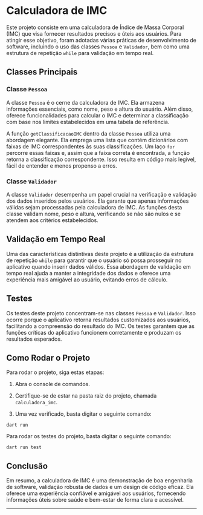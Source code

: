 # Calculadora de IMC

Este projeto consiste em uma calculadora de Índice de Massa Corporal (IMC) que visa fornecer resultados precisos e úteis aos usuários. Para atingir esse objetivo, foram adotadas várias práticas de desenvolvimento de software, incluindo o uso das classes `Pessoa` e `Validador`, bem como uma estrutura de repetição `while` para validação em tempo real.

## Classes Principais

### Classe `Pessoa`

A classe `Pessoa` é o cerne da calculadora de IMC. Ela armazena informações essenciais, como nome, peso e altura do usuário. Além disso, oferece funcionalidades para calcular o IMC e determinar a classificação com base nos limites estabelecidos em uma tabela de referência.

A função `getClassificacaoIMC` dentro da classe `Pessoa` utiliza uma abordagem elegante. Ela emprega uma lista que contém dicionários com faixas de IMC correspondentes às suas classificações. Um laço `for` percorre essas faixas e, assim que a faixa correta é encontrada, a função retorna a classificação correspondente. Isso resulta em código mais legível, fácil de entender e menos propenso a erros.

### Classe `Validador`

A classe `Validador` desempenha um papel crucial na verificação e validação dos dados inseridos pelos usuários. Ela garante que apenas informações válidas sejam processadas pela calculadora de IMC. As funções desta classe validam nome, peso e altura, verificando se não são nulos e se atendem aos critérios estabelecidos.

## Validação em Tempo Real

Uma das características distintivas deste projeto é a utilização da estrutura de repetição `while` para garantir que o usuário só possa prosseguir no aplicativo quando inserir dados válidos. Essa abordagem de validação em tempo real ajuda a manter a integridade dos dados e oferece uma experiência mais amigável ao usuário, evitando erros de cálculo.

## Testes

Os testes deste projeto concentram-se nas classes `Pessoa` e `Validador`. Isso ocorre porque o aplicativo retorna resultados customizados aos usuários, facilitando a compreensão do resultado do IMC. Os testes garantem que as funções críticas do aplicativo funcionem corretamente e produzam os resultados esperados.

## Como Rodar o Projeto

Para rodar o projeto, siga estas etapas:

1. Abra o console de comandos.

2. Certifique-se de estar na pasta raiz do projeto, chamada `calculadora_imc`.

3. Uma vez verificado, basta digitar o seguinte comando:

```shell
dart run
```

Para rodar os testes do projeto, basta digitar o seguinte comando:
```shell
dart run test
```

## Conclusão

Em resumo, a calculadora de IMC é uma demonstração de boa engenharia de software, validação robusta de dados e um design de código eficaz. Ela oferece uma experiência confiável e amigável aos usuários, fornecendo informações úteis sobre saúde e bem-estar de forma clara e acessível.

---
